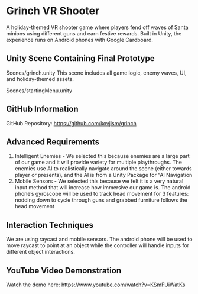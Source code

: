 Grinch VR Shooter
============================================================
A holiday-themed VR shooter game where players fend off waves of Santa minions using different guns and earn festive rewards. Built in Unity, the experience runs on Android phones with Google Cardboard.

Unity Scene Containing Final Prototype
------------------------------------------------------------
Scenes/grinch.unity
This scene includes all game logic, enemy waves, UI, and holiday-themed assets.

Scenes/startingMenu.unity

GitHub Information
------------------------------------------------------------
GitHub Repository: https://github.com/kovjism/grinch

Advanced Requirements
------------------------------------------------------------

1. Intelligent Enemies - We selected this because enemies are a large part of our game and it will provide variety for multiple playthroughs.
The enemies use AI to realistically navigate around the scene (either towards player or presents), and the AI is from a Unity Package for “AI Navigation
2. Mobile Sensors - We selected this because we felt it is a very natural input method that will increase how immersive our game is.
The android phone’s gyroscope will be used to track head movement for 3 features: nodding down to cycle through guns and grabbed furniture follows the head movement


Interaction Techniques 
------------------------------------------------------------
We are using raycast and mobile sensors.
The android phone will be used to move raycast to point at an object while the controller will handle inputs for different object interactions.


YouTube Video Demonstration
------------------------------------------------------------
Watch the demo here:
https://www.youtube.com/watch?v=KSmFUiWatKs

